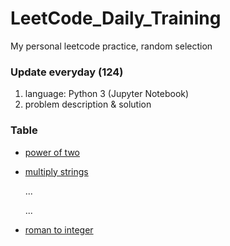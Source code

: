 # LeetCode_Daily_Training
My personal leetcode practice, random selection
### Update everyday (124)
1) language: Python 3 (Jupyter Notebook)
2) problem description & solution 
### Table
* [power of two](https://github.com/xlyue92/LeetCode_Daily_Training/blob/master/%20power%20of%20two.ipynb)
* [multiply strings](https://github.com/xlyue92/LeetCode_Daily_Training/blob/master/multiply%20strings.ipynb)

     ...
     
     ...
   
* [roman to integer](https://github.com/xlyue92/LeetCode_Daily_Training/blob/master/roman%20to%20integer.ipynb)
